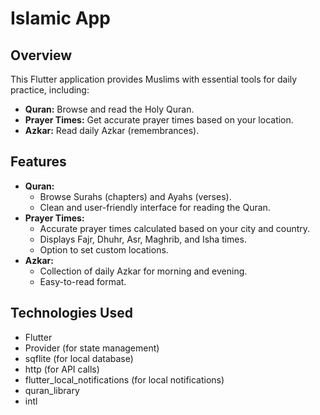 # Islamic App

## Overview

This Flutter application provides Muslims with essential tools for daily practice, including:

*   **Quran:** Browse and read the Holy Quran.
*   **Prayer Times:** Get accurate prayer times based on your location.
*   **Azkar:** Read daily Azkar (remembrances).

## Features

*   **Quran:**
    *   Browse Surahs (chapters) and Ayahs (verses).
    *   Clean and user-friendly interface for reading the Quran.
*   **Prayer Times:**
    *   Accurate prayer times calculated based on your city and country.
    *   Displays Fajr, Dhuhr, Asr, Maghrib, and Isha times.
    *   Option to set custom locations.
*   **Azkar:**
    *   Collection of daily Azkar for morning and evening.
    *   Easy-to-read format.

## Technologies Used

*   Flutter
*   Provider (for state management)
*   sqflite (for local database)
*   http (for API calls)
*   flutter_local_notifications (for local notifications)
*   quran_library
*   intl



